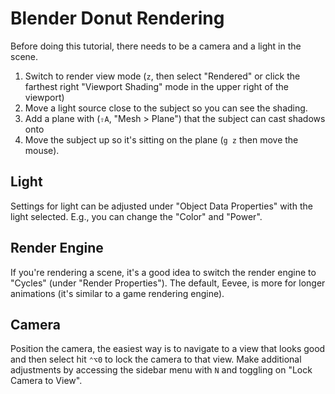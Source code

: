 # Blender Donut Rendering

Before doing this tutorial, there needs to be a camera and a light in the scene.

1. Switch to render view mode (`z`, then select "Rendered" or click the farthest right "Viewport Shading" mode in the upper right of the viewport)
2. Move a light source close to the subject so you can see the shading.
3. Add a plane with (`⇧A`, "Mesh > Plane") that the subject can cast shadows onto
4. Move the subject up so it's sitting on the plane (`g z` then move the mouse).

## Light

Settings for light can be adjusted under "Object Data Properties" with the light selected. E.g., you can change the "Color" and "Power".

## Render Engine

If you're rendering a scene, it's a good idea to switch the render engine to "Cycles" (under "Render Properties"). The default, Eevee, is more for longer animations (it's similar to a game rendering engine).

## Camera

Position the camera, the easiest way is to navigate to a view that looks good and then select hit `⌃⌥0` to lock the camera to that view. Make additional adjustments by accessing the sidebar menu with `N` and toggling on "Lock Camera to View".